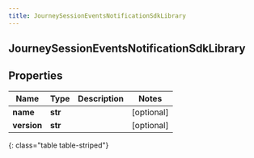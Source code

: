 ```yaml
---
title: JourneySessionEventsNotificationSdkLibrary
---
```

## JourneySessionEventsNotificationSdkLibrary

## Properties

|Name | Type | Description | Notes|
|------------ | ------------- | ------------- | -------------|
| **name** | **str** |  | [optional] |
| **version** | **str** |  | [optional] |
{: class="table table-striped"}


